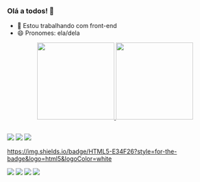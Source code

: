 ### Olá a todos! 👋



- 🔭 Estou trabalhando com front-end
- 😄 Pronomes: ela/dela


<div align="center">
  <a href="https://github.com/amanda-estrela">
  <img height="180em" src="https://github-readme-stats.vercel.app/api?username=amanda-estrela&show_icons=true&theme=dracula&include_all_commits=true&count_private=true"/>
  <img height="180em" src="https://github-readme-stats.vercel.app/api/top-langs/?username=amanda-estrela&layout=compact&langs_count=7&theme=dracula"/>
</div>

  
  ##
  
  <a href="https://www.instagram.com/amanda_efernandes/" target="_blank"><img src="https://img.shields.io/badge/-Instagram-%23E4405F?style=for-the-badge&logo=instagram&logoColor=white" target="_blank"></a>
  <a href = "mailto:efernandes.amanda@gmail.com"><img src="https://img.shields.io/badge/-Gmail-%23333?style=for-the-badge&logo=gmail&logoColor=white" target="_blank"></a>
  <a href="https://www.linkedin.com/in/amandaestrela" target="_blank"><img src="https://img.shields.io/badge/-LinkedIn-%230077B5?style=for-the-badge&logo=linkedin&logoColor=white" target="_blank"></a> 
  
  https://img.shields.io/badge/HTML5-E34F26?style=for-the-badge&logo=html5&logoColor=white

  
  <div>
    <img allign="center" src="https://img.shields.io/badge/HTML5-E34F26?style=for-the-badge&logo=html5&logoColor=white">
    <img allign="center" src="https://img.shields.io/badge/CSS3-1572B6?style=for-the-badge&logo=css3&logoColor=white">
    <img allign="center" src="https://img.shields.io/badge/Sass-CC6699?style=for-the-badge&logo=sass&logoColor=white">
    <img allign="center" src="https://img.shields.io/badge/JavaScript-F7DF1E?style=for-the-badge&logo=javascript&logoColor=black">
  

